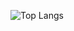 ![Top Langs](https://github-readme-stats.vercel.app/api/top-langs/?username=andhiratobing&show_icons=true&chartreuse-dark&hide_border=true&count_private=false&line_height=20dp&langs_count=100)

